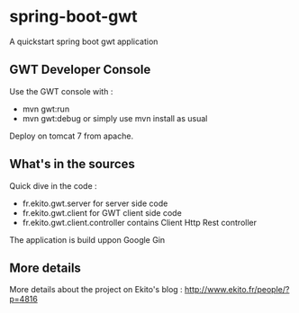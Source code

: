 spring-boot-gwt
===============

A quickstart spring boot gwt application

## GWT Developer Console

Use the GWT console with : 
- mvn gwt:run
- mvn gwt:debug
or simply use mvn install as usual

Deploy on tomcat 7 from apache.


## What's in the sources

Quick dive in the code :

- fr.ekito.gwt.server for server side code
- fr.ekito.gwt.client for GWT client side code
- fr.ekito.gwt.client.controller contains Client Http Rest controller

The application is build uppon Google Gin 

## More details

More details about the project on Ekito's blog :  http://www.ekito.fr/people/?p=4816



